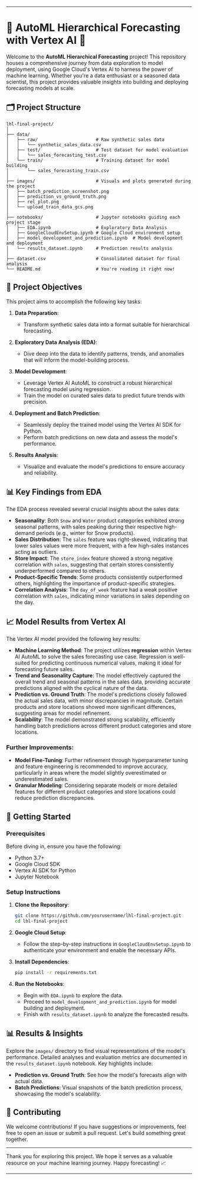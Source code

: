 
---

# 🌟 AutoML Hierarchical Forecasting with Vertex AI 🌟

Welcome to the **AutoML Hierarchical Forecasting** project! This repository houses a comprehensive journey from data exploration to model deployment, using Google Cloud's Vertex AI to harness the power of machine learning. Whether you're a data enthusiast or a seasoned data scientist, this project provides valuable insights into building and deploying forecasting models at scale.

## 🗂️ Project Structure

```plaintext
lhl-final-project/
│
├── data/
│   ├── raw/                      # Raw synthetic sales data
│   │   └── synthetic_sales_data.csv
│   ├── test/                     # Test dataset for model evaluation
│   │   └── sales_forecasting_test.csv
│   └── train/                    # Training dataset for model building
│       └── sales_forecasting_train.csv
│
├── images/                       # Visuals and plots generated during the project
│   ├── batch_prediction_screenshot.png
│   ├── prediction_vs_ground_truth.png
│   ├── rel_plot.png
│   └── upload_train_data_gcs.png
│
├── notebooks/                    # Jupyter notebooks guiding each project stage
│   ├── EDA.ipynb                 # Exploratory Data Analysis
│   ├── GoogleCloudEnvSetup.ipynb # Google Cloud environment setup
│   ├── model_development_and_prediction.ipynb  # Model development and deployment
│   └── results_dataset.ipynb     # Prediction results analysis
│
├── dataset.csv                   # Consolidated dataset for final analysis
└── README.md                     # You're reading it right now!
```

## 🎯 Project Objectives

This project aims to accomplish the following key tasks:

1. **Data Preparation**:
   - Transform synthetic sales data into a format suitable for hierarchical forecasting.
   
2. **Exploratory Data Analysis (EDA)**:
   - Dive deep into the data to identify patterns, trends, and anomalies that will inform the model-building process.
   
3. **Model Development**:
   - Leverage Vertex AI AutoML to construct a robust hierarchical forecasting model using regression.
   - Train the model on curated sales data to predict future trends with precision.
   
4. **Deployment and Batch Prediction**:
   - Seamlessly deploy the trained model using the Vertex AI SDK for Python.
   - Perform batch predictions on new data and assess the model's performance.

5. **Results Analysis**:
   - Visualize and evaluate the model's predictions to ensure accuracy and reliability.

## 📊 Key Findings from EDA

The EDA process revealed several crucial insights about the sales data:

- **Seasonality**: Both `Snow` and `Water` product categories exhibited strong seasonal patterns, with sales peaking during their respective high-demand periods (e.g., winter for Snow products).
- **Sales Distribution**: The `sales` feature was right-skewed, indicating that lower sales values were more frequent, with a few high-sales instances acting as outliers.
- **Store Impact**: The `store_index` feature showed a strong negative correlation with `sales`, suggesting that certain stores consistently underperformed compared to others.
- **Product-Specific Trends**: Some products consistently outperformed others, highlighting the importance of product-specific strategies.
- **Correlation Analysis**: The `day_of_week` feature had a weak positive correlation with `sales`, indicating minor variations in sales depending on the day.

## 📈 Model Results from Vertex AI

The Vertex AI model provided the following key results:

- **Machine Learning Method**: The project utilizes **regression** within Vertex AI AutoML to solve the sales forecasting use case. Regression is well-suited for predicting continuous numerical values, making it ideal for forecasting future sales.
- **Trend and Seasonality Capture**: The model effectively captured the overall trend and seasonal patterns in the sales data, providing accurate predictions aligned with the cyclical nature of the data.
- **Prediction vs. Ground Truth**: The model's predictions closely followed the actual sales data, with minor discrepancies in magnitude. Certain products and store locations showed more significant differences, suggesting areas for model refinement.
- **Scalability**: The model demonstrated strong scalability, efficiently handling batch predictions across different product categories and store locations.

### Further Improvements:

- **Model Fine-Tuning**: Further refinement through hyperparameter tuning and feature engineering is recommended to improve accuracy, particularly in areas where the model slightly overestimated or underestimated sales.
- **Granular Modeling**: Considering separate models or more detailed features for different product categories and store locations could reduce prediction discrepancies.

## 🚀 Getting Started

### Prerequisites

Before diving in, ensure you have the following:

- Python 3.7+
- Google Cloud SDK
- Vertex AI SDK for Python
- Jupyter Notebook

### Setup Instructions

1. **Clone the Repository**:
   ```bash
   git clone https://github.com/yourusername/lhl-final-project.git
   cd lhl-final-project
   ```

2. **Google Cloud Setup**:
   - Follow the step-by-step instructions in `GoogleCloudEnvSetup.ipynb` to authenticate your environment and enable the necessary APIs.

3. **Install Dependencies**:
   ```bash
   pip install -r requirements.txt
   ```

4. **Run the Notebooks**:
   - Begin with `EDA.ipynb` to explore the data.
   - Proceed to `model_development_and_prediction.ipynb` for model building and deployment.
   - Finish with `results_dataset.ipynb` to analyze the forecasted results.

## 📊 Results & Insights

Explore the `images/` directory to find visual representations of the model's performance. Detailed analyses and evaluation metrics are documented in the `results_dataset.ipynb` notebook. Key highlights include:

- **Prediction vs. Ground Truth**: See how the model's forecasts align with actual data.
- **Batch Predictions**: Visual snapshots of the batch prediction process, showcasing the model's scalability.

## 🤝 Contributing

We welcome contributions! If you have suggestions or improvements, feel free to open an issue or submit a pull request. Let's build something great together.


---

Thank you for exploring this project. We hope it serves as a valuable resource on your machine learning journey. Happy forecasting! 📈

---

